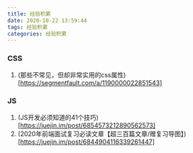 ```yaml
---
title: 经验积累
date: 2020-10-22 13:59:44
tags: 经验积累
categories: 经验积累
---
```


### CSS
1. (那些不常见，但却非常实用的css属性)[https://segmentfault.com/a/1190000022851543]


### JS
1. (JS开发必须知道的41个技巧)[https://juejin.im/post/6854573212890562573]
2. (2020年前端面试复习必读文章【超三百篇文章/赠复习导图】)[https://juejin.im/post/6844904116339261447]